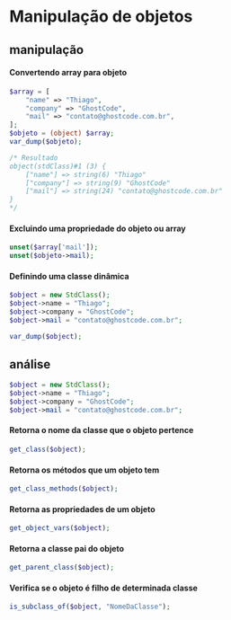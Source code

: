 # Manipulação de objetos

## manipulação

#### Convertendo array para objeto
```php
$array = [
	"name" => "Thiago",
	"company" => "GhostCode",
	"mail" => "contato@ghostcode.com.br",
];
$objeto = (object) $array;
var_dump($objeto);

/* Resultado
object(stdClass)#1 (3) {
	["name"] => string(6) "Thiago"
	["company"] => string(9) "GhostCode"
	["mail"] => string(24) "contato@ghostcode.com.br"
}
*/
```

#### Excluindo uma propriedade do objeto ou array
```php
unset($array['mail']);
unset($objeto->mail);
```

#### Definindo uma classe dinâmica
```php
$object = new StdClass();
$object->name = "Thiago";
$object->company = "GhostCode";
$object->mail = "contato@ghostcode.com.br";

var_dump($object);
```

## análise
```php
$object = new StdClass();
$object->name = "Thiago";
$object->company = "GhostCode";
$object->mail = "contato@ghostcode.com.br";
```

#### Retorna o nome da classe que o objeto pertence
```php
get_class($object);
```

#### Retorna os métodos que um objeto tem
```php
get_class_methods($object);
```

#### Retorna as propriedades de um objeto
```php
get_object_vars($object);
```

#### Retorna a classe pai do objeto
```php
get_parent_class($object);
```

#### Verifica se o objeto é filho de determinada classe
```php
is_subclass_of($object, "NomeDaClasse");
```
<!--stackedit_data:
eyJoaXN0b3J5IjpbMTQ5MDA4MDk5OSwtNDI5NDkzMzM1LDE3Mj
E5MjEyMTMsMTA3ODc5ODkzXX0=
-->
